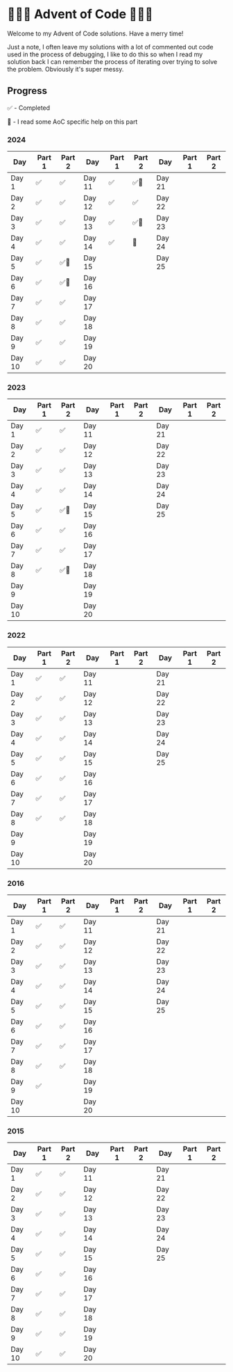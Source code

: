 # 🎄🎅🎁 Advent of Code 🎁🎅🎄
Welcome to my Advent of Code solutions. Have a merry time!

Just a note, I often leave my solutions with a lot of commented out code used in the process of debugging, I like to do this so when I read my solution back I can remember the process of iterating over trying to solve the problem. Obviously it's super messy.

## Progress
✅ - Completed

🤔 - I read some AoC specific help on this part

### 2024

| Day      | Part 1 | Part 2 | Day      | Part 1 | Part 2 | Day      | Part 1 | Part 2 |
|----------|--------|--------|----------|--------|--------|----------|--------|--------|
| Day 1    |   ✅   |✅     | Day 11   |    ✅    |    ✅🤔     | Day 21   |        |        |
| Day 2    |   ✅   |    ✅ | Day 12   |    ✅    |   ✅     | Day 22   |        |        |
| Day 3    |   ✅   |    ✅ | Day 13   |    ✅    |    ✅🤔    | Day 23   |        |        |
| Day 4    |   ✅   |    ✅ | Day 14   |    ✅    |    🤔     | Day 24   |        |        |
| Day 5    |   ✅   |  ✅🤔 | Day 15   |        |        | Day 25   |        |        |
| Day 6    |   ✅   | ✅🤔  | Day 16   |        |        |
| Day 7    |   ✅   |   ✅  | Day 17   |        |        |
| Day 8    |   ✅   |    ✅    | Day 18   |        |        |
| Day 9    |   ✅   |    ✅    | Day 19   |        |        |
| Day 10   |   ✅   |    ✅    | Day 20   |        |        |

### 2023

| Day      | Part 1 | Part 2 | Day      | Part 1 | Part 2 | Day      | Part 1 | Part 2 |
|----------|--------|--------|----------|--------|--------|----------|--------|--------|
| Day 1    |    ✅    |    ✅    | Day 11   |        |        | Day 21   |        |        |
| Day 2    |   ✅     |    ✅    | Day 12   |        |        | Day 22   |        |        |
| Day 3    |   ✅     |    ✅    | Day 13   |        |        | Day 23   |        |        |
| Day 4    |   ✅     |   ✅     | Day 14   |        |        | Day 24   |        |        |
| Day 5    |   ✅     |   ✅🤔   | Day 15   |        |        | Day 25   |        |        |
| Day 6    |    ✅    |    ✅    | Day 16   |        |        |
| Day 7    |    ✅    |    ✅    | Day 17   |        |        |
| Day 8    |    ✅    |    ✅🤔  | Day 18   |        |        |
| Day 9    |          |        | Day 19     |        |        |
| Day 10   |          |        | Day 20     |        |         |

### 2022

| Day      | Part 1 | Part 2 | Day      | Part 1 | Part 2 | Day      | Part 1 | Part 2 |
|----------|--------|--------|----------|--------|--------|----------|--------|--------|
| Day 1    |   ✅     |    ✅    | Day 11   |        |        | Day 21   |        |        |
| Day 2    |    ✅    |   ✅     | Day 12   |        |        | Day 22   |        |        |
| Day 3    |   ✅     |   ✅     | Day 13   |        |        | Day 23   |        |        |
| Day 4    |    ✅   |   ✅     | Day 14   |        |        | Day 24   |        |        |
| Day 5    |   ✅     |   ✅     | Day 15   |        |        | Day 25   |        |        |
| Day 6    |    ✅    |    ✅    | Day 16   |        |        |
| Day 7    |    ✅    |    ✅    | Day 17   |        |        |
| Day 8    |    ✅    |     ✅   | Day 18   |        |        |
| Day 9    |        |        | Day 19   |        |        |
| Day 10   |        |        | Day 20   |        |        |

### 2016

| Day      | Part 1 | Part 2 | Day      | Part 1 | Part 2 | Day      | Part 1 | Part 2 |
|----------|--------|--------|----------|--------|--------|----------|--------|--------|
| Day 1    |   ✅     |    ✅    | Day 11   |        |        | Day 21   |        |        |
| Day 2    |    ✅    |   ✅     | Day 12   |        |        | Day 22   |        |        |
| Day 3    |   ✅     |   ✅     | Day 13   |        |        | Day 23   |        |        |
| Day 4    |    ✅   |   ✅     | Day 14   |        |        | Day 24   |        |        |
| Day 5    |   ✅     |    ✅     | Day 15   |        |        | Day 25   |        |        |
| Day 6    |     ✅    |    ✅     | Day 16   |        |        |
| Day 7    |     ✅    |     ✅    | Day 17   |        |        |
| Day 8    |    ✅    |   ✅     | Day 18   |        |        |
| Day 9    |    ✅    |        | Day 19   |        |        |
| Day 10   |        |        | Day 20   |        |        |

### 2015

| Day      | Part 1 | Part 2 | Day      | Part 1 | Part 2 | Day      | Part 1 | Part 2 |
|----------|--------|--------|----------|--------|--------|----------|--------|--------|
| Day 1    |   ✅     |    ✅    | Day 11   |        |        | Day 21   |        |        |
| Day 2    |    ✅    |   ✅     | Day 12   |        |        | Day 22   |        |        |
| Day 3    |   ✅     |   ✅     | Day 13   |        |        | Day 23   |        |        |
| Day 4    |    ✅   |   ✅     | Day 14   |        |        | Day 24   |        |        |
| Day 5    |   ✅     |    ✅     | Day 15   |        |        | Day 25   |        |        |
| Day 6    |     ✅    |    ✅     | Day 16   |        |        |
| Day 7    |     ✅    |     ✅    | Day 17   |        |        |
| Day 8    |    ✅     |   ✅      | Day 18   |        |        |
| Day 9    |   ✅      |   ✅      | Day 19   |        |        |
| Day 10   |   ✅      |    ✅     | Day 20   |        |        |